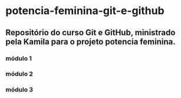 # potencia-feminina-git-e-github

## Repositório do curso Git e GitHub, ministrado pela Kamila para o projeto potencia feminina.


### módulo 1
### módulo 2
### módulo 3

